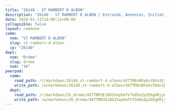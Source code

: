 ```yaml
---
title: "26140 - ST RAMBERT D ALBON"
description: "26140 - ST RAMBERT D ALBON | Entraide, Annonces, Initiatives"
date: 2020-01-11T14:09:21+09:00
collapsible: false
layout: commune
comm:
  nom: "ST RAMBERT D ALBON"
  slug: st-rambert-d-albon
  cp: "26140"
dept:
  nom: "Drôme"
  slug: drome
  num: "26"
peerpad:
  comm:
    read_path: /r/markdown/26140_st-rambert-d-albon/4XTTM8vBFwksYbXn1EjY8bDcw1NFyDhBijjQZuxgY4vL7BTz5
    write_path: /w/markdown/26140_st-rambert-d-albon/4XTTM8vBFwksYbXn1EjY8bDcw1NFyDhBijjQZuxgY4vL7BTz5-K3TgUtNbHodYsqidVj3S7ukgXBwR4XX5gQtLfgDE3oV4gBg9FnxGeqoV2ZSvsgkTFJYfPCNZyoFC2mxVzJ7nuQM5yg3spRhG9yRKTTjrJWsm8nxMNL1wqgFvVA6oRF5phbJEL7wj
  dept:
    read_path: /r/markdown/26_drome/4XTTMD3E18D2XxphmfV7Gd9oZp2E6g6Rjy8yoyyuT4SyeeDZv
    write_path: /w/markdown/26_drome/4XTTMD3E18D2XxphmfV7Gd9oZp2E6g6Rjy8yoyyuT4SyeeDZv-K3TgUGX4nG6FnUgVjDeodHJBzD4Z7jTqAJwquijk1LCW8AWc9CAemuRZDQCZC8aha3sgQcHNRUHizJ1bQGiTeNjxAKKxoxsNxcJ7pjGzQ4icP1ftCA9sHED31LddZbCgpf6zkM4Q
---
```


